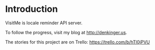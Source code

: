 # Introduction

VisitMe is locale reminder API server.  

To follow the progress, visit my blog at http://denkinger.us.

The stories for this project are on Trello: https://trello.com/b/hTl0jPVU


